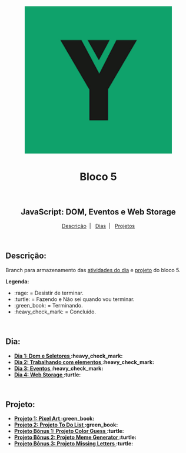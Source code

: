 <h1 align="center">
  <img alt="Imagem da Trybe" src="Imagens/trybe.png" width="400px">
</h1>

<h1 align="center">Bloco 5</h1>
</br>
<h2 align="center">JavaScript: DOM, Eventos e Web Storage</h2>

<p align="center">
  <a href="#descricao">Descrição</a>&nbsp;&nbsp;|&nbsp;&nbsp;
  <a href="#dia">Dias</a>&nbsp;&nbsp;|&nbsp;&nbsp;
  <a href="#projeto">Projetos</a>
</p>

</br>
<h2 id="descricao"><strong>Descrição:</strong></h2>
<p>Branch para armazenamento das <a href="#dia">atividades do dia</a> e <a href="#projeto">projeto</a> do bloco 5.</p>
<strong>Legenda:</strong>
<ul>
 <li>:rage: = Desistir de terminar.</li>
 <li>:turtle: = Fazendo e Não sei quando vou terminar.</li>
 <li>:green_book: = Terminando.</li>
 <li>:heavy_check_mark: = Concluído.</li>
</ul>

</br>
<h2 id="dia"><strong>Dia:<strong></h2>
<ul>
  <li><a href="Bloco_5/Dia_1/">Dia 1: Dom e Seletores </a>:heavy_check_mark:</li>
  <li><a href="Bloco_5/Dia_2/">Dia 2: Trabalhando com elementos </a>:heavy_check_mark:</li>
  <li><a href="Bloco_5/Dia_3/">Dia 3: Eventos </a>:heavy_check_mark:</li>
  <li><a href="Bloco_5/Dia_4/">Dia 4: Web Storage </a>:turtle:</li>
</ul>

</br>
<h2 id="projeto"><strong>Projeto:<strong></h2>
<ul>
  <li><a href="Bloco_5/Projeto_Pixel_Art/">Projeto 1: Pixel Art </a>:green_book:</li>
  <li><a href="Bloco_5/Projeto_To_Do_List/">Projeto 2: Projeto To Do List </a>:green_book:</li>
  <li><a href="Bloco_5/Projeto_Color_Guess/">Projeto Bônus 1: Projeto Color Guess </a>:turtle:</li>
  <li><a href="Bloco_5/Projeto_Meme_Generator/">Projeto Bônus 2: Projeto Meme Generator </a>:turtle:</li>
  <li><a href="Bloco_5/Projeto_Missing_Letters/">Projeto Bônus 3: Projeto Missing Letters </a>:turtle:</li>
</ul>